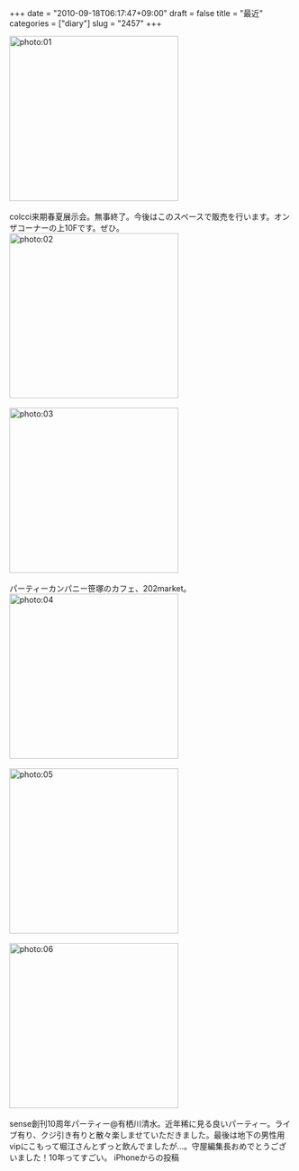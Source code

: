 +++
date = "2010-09-18T06:17:47+09:00"
draft = false
title = "最近"
categories = ["diary"]
slug = "2457"
+++

<div align="left"><a href="/images/ameblo/blog_import_4f7a3a32006bf.jpg"><img src="/images/ameblo/blog_import_4f7a3a32006bf.jpg" alt="photo:01" width="300" height="293" border="0" /></a></div><br clear="all" />
colcci来期春夏展示会。無事終了。今後はこのスペースで販売を行います。オンザコーナーの上10Fです。ぜひ。
<div align="left"><a href="/images/ameblo/blog_import_4f7a3a32d2c70.jpg"><img src="/images/ameblo/blog_import_4f7a3a32d2c70.jpg" alt="photo:02" width="300" height="293" border="0" /></a></div><br clear="all" />
<div align="left"><a href="/images/ameblo/blog_import_4f7a3a33a57df.jpg"><img src="/images/ameblo/blog_import_4f7a3a33a57df.jpg" alt="photo:03" width="300" height="293" border="0" /></a></div><br clear="all" />
パーティーカンパニー笹塚のカフェ、202market。
<div align="left"><a href="/images/ameblo/blog_import_4f7a3a34425ac.jpg"><img src="/images/ameblo/blog_import_4f7a3a34425ac.jpg" alt="photo:04" width="300" height="293" border="0" /></a></div><br clear="all" />
<div align="left"><a href="/images/ameblo/blog_import_4f7a3a3529d3c.jpg"><img src="/images/ameblo/blog_import_4f7a3a3529d3c.jpg" alt="photo:05" width="300" height="293" border="0" /></a></div><br clear="all" />
<div align="left"><a href="/images/ameblo/blog_import_4f7a3a35f163d.jpg"><img src="/images/ameblo/blog_import_4f7a3a35f163d.jpg" alt="photo:06" width="300" height="293" border="0" /></a></div><br clear="all" />
sense創刊10周年パーティー@有栖川清水。近年稀に見る良いパーティー。ライブ有り、クジ引き有りと散々楽しませていただきました。最後は地下の男性用vipにこもって堀江さんとずっと飲んでましたが...。守屋編集長おめでとうございました！10年ってすごい。
iPhoneからの投稿
